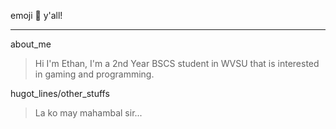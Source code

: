 emoji 🧌 y'all!
***
about_me
>  Hi I'm Ethan, I'm a 2nd Year BSCS student in WVSU that is interested in gaming and programming.

hugot_lines/other_stuffs
> La ko may mahambal sir...
